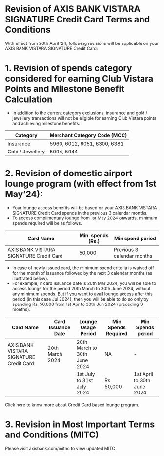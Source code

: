 # Revision of AXIS BANK VISTARA SIGNATURE Credit Card Terms and Conditions

With effect from 20th April ‘24, following revisions will be applicable on your AXIS BANK VISTARA SIGNATURE Credit Card:

# 1. Revision of spends category considered for earning Club Vistara Points and Milestone Benefit Calculation

- In addition to the current category exclusions, insurance and gold / jewellery transactions will not be eligible for earning Club Vistara points and achieving milestone benefits.

|Category|Merchant Category Code (MCC)|
|---|---|
|Insurance|5960, 6012, 6051, 6300, 6381|
|Gold / Jewellery|5094, 5944|

# 2. Revision of domestic airport lounge program (with effect from 1st May’24):

- Your lounge access benefits will be based on your AXIS BANK VISTARA SIGNATURE Credit Card spends in the previous 3 calendar months.
- To access complimentary lounge from 1st May 2024 onwards, minimum spends required will be as follows.

|Card Name|Min. spends (Rs.)|Min spend period|
|---|---|---|
|AXIS BANK VISTARA SIGNATURE Credit Card|50,000|Previous 3 calendar months|

- In case of newly issued card, the minimum spend criteria is waived off for the month of issuance followed by the next 3 calendar months (as illustrated below).
- For example, if card issuance date is 20th Mar 2024, you will be able to access lounge for the period 20th March to 30th June 2024, without any minimum spends. But if you want to avail lounge access after this period (in this case Jul 2024), then you will be able to do so only by spending Rs. 50,000 from 1st Apr to 30th Jun 2024 (preceding 3 months).

|Card Name|Card Issuance Date|Lounge Usage Period|Min Spends Required|Min Spends period|
|---|---|---|---|---|
|AXIS BANK VISTARA SIGNATURE Credit Card|20th March 2024|20th March to 30th June 2024|NA|-|
| | |1st July to 31st July 2024|Rs. 50,000|1st April to 30th June 2024|Please note that upgrade to a different card product will not be considered as new card issuance. However, a card issuance, in addition to the card you hold, will be considered as new card issuance.

Click here to know more about Credit Card based lounge program.

# 3. Revision in Most Important Terms and Conditions (MITC)

Please visit axisbank.com/mitnc to view updated MITC
